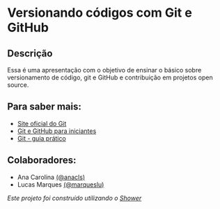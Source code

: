 # Versionando códigos com Git e GitHub 
## Descrição
Essa é uma apresentação com o objetivo de ensinar o básico sobre versionamento de código, git e GitHub e contribuição em projetos open source.

## Para saber mais:
* [Site oficial do Git](https://git-scm.com/book/pt-br/v1/Primeiros-passos)
* [Git e GitHub para iniciantes](https://www.udemy.com/git-e-github-para-iniciantes/)
* [Git - guia prático](http://rogerdudler.github.io/git-guide/index.pt_BR.html)

## Colaboradores:
* Ana Carolina [(@anacls)](https://github.com/anacls)
* Lucas Marques [(@marqueslu)](https://github.com/marqueslu)

*Este projeto foi construído utilizando o [Shower](https://github.com/shower/shower)*